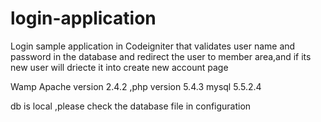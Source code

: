 login-application
=================

Login sample application in Codeigniter that validates user name and password in the database and redirect the user to
member area,and if its new user will driecte it into create new account page

Wamp Apache version 2.4.2 ,php version 5.4.3
mysql 5.5.2.4

db is local ,please check the database file in configuration 

